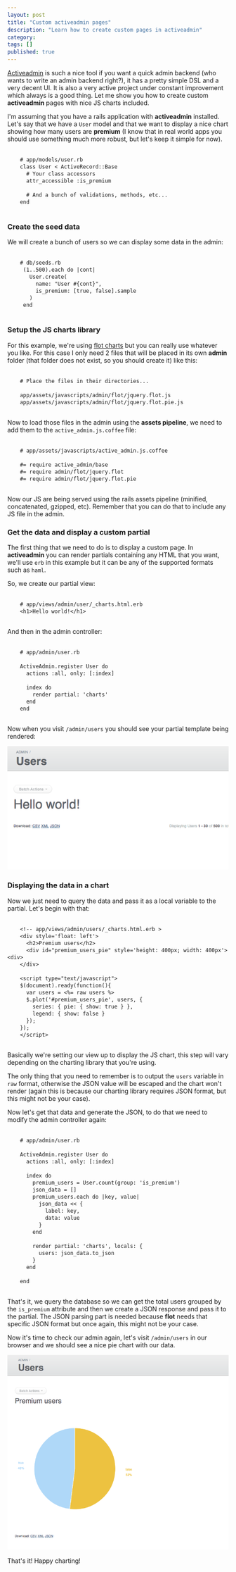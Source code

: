 ```yaml
---
layout: post
title: "Custom activeadmin pages"
description: "Learn how to create custom pages in activeadmin"
category: 
tags: []
published: true
---
```


[Activeadmin](http://activeadmin.info) is such a nice tool if you want
a quick admin backend (who wants to write an admin backend right?), it
has a pretty simple DSL and a very decent UI. It is also a very
active project under constant improvement which always is a good thing.
Let me show you how to create custom **activeadmin** pages with nice
JS charts included.

I'm assuming that you have a rails application with **activeadmin**
installed. Let's say that we have a `User` model and that we want to
display a nice chart showing how many users are **premium** (I know
that in real world apps you should use something much more robust,
but let's keep it simple for now).

<pre>
  <code class='language-ruby'>
    # app/models/user.rb
    class User < ActiveRecord::Base
      # Your class accessors
      attr_accessible :is_premium

      # And a bunch of validations, methods, etc...
    end
  </code>
</pre>

### Create the seed data
We will create a bunch of users so we can display some data in the admin:

<pre>
  <code class='language-ruby'>
    # db/seeds.rb
     (1..500).each do |cont|
       User.create(
         name: "User #{cont}",
         is_premium: [true, false].sample
       )
     end
  </code>
</pre>



### Setup the JS charts library
For this example, we're using [flot charts](http://www.flotcharts.org/)
but you can really use whatever you like. For this case I only need 2
files that will be placed in its own **admin** folder (that folder does
not exist, so you should create it) like this:

<pre>
  <code class='language-bash'>
    # Place the files in their directories...

    app/assets/javascripts/admin/flot/jquery.flot.js
    app/assets/javascripts/admin/flot/jquery.flot.pie.js
  </code>
</pre>

Now to load those files in the admin using the **assets
pipeline**, we need to add them to the `active_admin.js.coffee` file:

<pre>
  <code class='language-coffeescript'>
    # app/assets/javascripts/active_admin.js.coffee

    #= require active_admin/base
    #= require admin/flot/jquery.flot
    #= require admin/flot/jquery.flot.pie
  </code>
</pre>

Now our JS are being served using the rails assets pipeline (minified,
concatenated, gzipped, etc). Remember that you can do that to include
any JS file in the admin.

### Get the data and display a custom partial
The first thing that we need to do is to display a custom page. In
**activeadmin** you can render partials containing any HTML that you
want, we'll use `erb` in this example but it can be any of the supported
formats such as `haml`.

So, we create our partial view:

<pre>
  <code class='language-html'>
    # app/views/admin/user/_charts.html.erb
    &lt;h1&gt;Hello world!&lt;/h1&gt;
  </code>
</pre>

And then in the admin controller:

<pre>
  <code class='language-ruby'>
    # app/admin/user.rb

    ActiveAdmin.register User do
      actions :all, only: [:index]
    
      index do
        render partial: 'charts'
      end
    end
  </code>
</pre>

Now when you visit `/admin/users` you should see your partial template
being rendered:

![Hello world](/assets/posts/custom_active_admin_pages/hello_world.png)


### Displaying the data in a chart
Now we just need to query the data and pass it as a local variable
to the partial. Let's begin with that:

<pre>
  <code class='language-html'>
    &lt;!-- app/views/admin/users/_charts.html.erb &gt;
    &lt;div style='float: left'&gt;
      &lt;h2&gt;Premium users&lt;/h2&gt;
      &lt;div id="premium_users_pie" style='height: 400px; width: 400px'&gt;&lt;div&gt;
    &lt;/div&gt;
    
    &lt;script type="text/javascript"&gt;
    $(document).ready(function(){
      var users = &lt;%= raw users %&gt;
      $.plot('#premium_users_pie', users, {
        series: { pie: { show: true } },
        legend: { show: false }
      });
    });
    &lt;/script&gt;
  </code>
</pre>

Basically we're setting our view up to display the JS chart, this step
will vary depending on the charting library that you're using.

The only thing that you need to remember is to output the `users`
variable in `raw` format, otherwise the JSON value will be escaped and
the chart won't render (again this is because our charting library
requires JSON format, but this might not be your case).

Now let's get that data and generate the JSON, to do that we need to
modify the admin controller again:

<pre>
  <code class='language-ruby'>
    # app/admin/user.rb

    ActiveAdmin.register User do
      actions :all, only: [:index]
    
      index do
        premium_users = User.count(group: 'is_premium')
        json_data = []
        premium_users.each do |key, value|
          json_data << {
            label: key,
            data: value
          }
        end
    
        render partial: 'charts', locals: {
          users: json_data.to_json
        }
      end

    end
  </code>
</pre>

That's it, we query the database so we can get the total users grouped
by the `is_premium` attribute and then we create a JSON response and
pass it to the partial. The JSON parsing part is needed because **flot**
needs that specific JSON format but once again, this might not be your case.

Now it's time to check our admin again, let's visit `/admin/users` in
our browser and we should see a nice pie chart with our data.

![Pie chart](/assets/posts/custom_active_admin_pages/pie_chart.png)

That's it! Happy charting!
